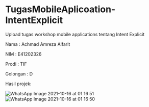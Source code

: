 # TugasMobileAplicoation-IntentExplicit
Upload tugas workshop mobile applications tentang Intent Explicit

Nama : Achmad Amreza Alfarit

NIM : E41202326

Prodi : TIF

Golongan : D

Hasil projek:

![WhatsApp Image 2021-10-16 at 01 16 51](https://user-images.githubusercontent.com/80755786/137534182-479e8621-2bb2-4d63-b4f9-80f02c6d8d2f.jpeg)
![WhatsApp Image 2021-10-16 at 01 16 50](https://user-images.githubusercontent.com/80755786/137534169-fe83562c-1023-4ec3-b059-f81fdeaa66e0.jpeg)
